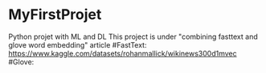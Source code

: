 # MyFirstProjet
Python projet with ML and DL
This project is under "combining fasttext and glove word embedding" article
#FastText:
https://www.kaggle.com/datasets/rohanmallick/wikinews300d1mvec
#Glove:

